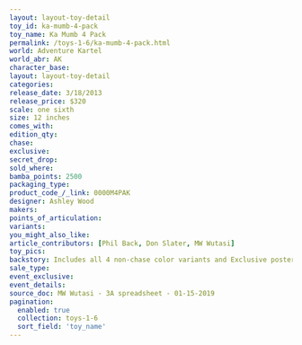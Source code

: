 ```yaml
---
layout: layout-toy-detail 
toy_id: ka-mumb-4-pack
toy_name: Ka Mumb 4 Pack
permalink: /toys-1-6/ka-mumb-4-pack.html
world: Adventure Kartel
world_abr: AK
character_base: 
layout: layout-toy-detail
categories: 
release_date: 3/18/2013
release_price: $320 
scale: one sixth
size: 12 inches
comes_with: 
edition_qty: 
chase: 
exclusive: 
secret_drop: 
sold_where: 
bamba_points: 2500
packaging_type: 
product_code_/_link: 0000M4PAK
designer: Ashley Wood
makers: 
points_of_articulation: 
variants: 
you_might_also_like: 
article_contributors: [Phil Back, Don Slater, MW Wutasi]
toy_pics: 
backstory: Includes all 4 non-chase color variants and Exclusive poster
sale_type: 
event_exclusive: 
event_details: 
source_doc: MW Wutasi - 3A spreadsheet - 01-15-2019
pagination: 
  enabled: true
  collection: toys-1-6
  sort_field: 'toy_name'
---
```

